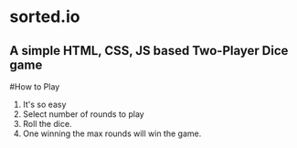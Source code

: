 # sorted.io
## A simple HTML, CSS, JS based Two-Player Dice game

#How to Play
1. It's so easy
1. Select number of rounds to play
1. Roll the dice.
1. One winning the max rounds will win the game.
